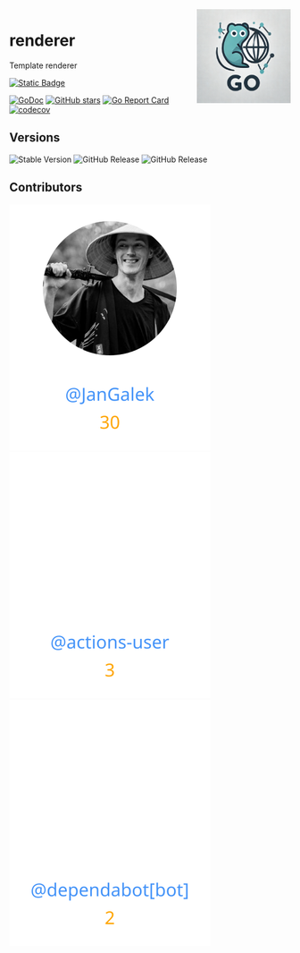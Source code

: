 <img align=right width="168" src="docs/gouef_logo.png">

# renderer
Template renderer

[![Static Badge](https://img.shields.io/badge/Github-gouef%2Frenderer-blue?style=for-the-badge&logo=github&link=github.com%2Fgouef%2Frenderer)](https://github.com/gouef/renderer)


[![GoDoc](https://pkg.go.dev/badge/github.com/gouef/renderer.svg)](https://pkg.go.dev/github.com/gouef/renderer)
[![GitHub stars](https://img.shields.io/github/stars/gouef/renderer?style=social)](https://github.com/gouef/renderer/stargazers)
[![Go Report Card](https://goreportcard.com/badge/github.com/gouef/renderer)](https://goreportcard.com/report/github.com/gouef/renderer)
[![codecov](https://codecov.io/github/gouef/renderer/branch/main/graph/badge.svg?token=YUG8EMH6Q8)](https://codecov.io/github/gouef/renderer)

## Versions
![Stable Version](https://img.shields.io/github/v/release/gouef/renderer?label=Stable&labelColor=green)
![GitHub Release](https://img.shields.io/github/v/release/gouef/renderer?label=RC&include_prereleases&filter=*rc*&logoSize=diago)
![GitHub Release](https://img.shields.io/github/v/release/gouef/renderer?label=Beta&include_prereleases&filter=*beta*&logoSize=diago)

## Contributors

<div>
<span>
  <a href="https://github.com/JanGalek"><img src="https://raw.githubusercontent.com/gouef/renderer/refs/heads/contributors-svg/.github/contributors/JanGalek.svg" alt="JanGalek" /></a>
</span>
<span>
  <a href="https://github.com/actions-user"><img src="https://raw.githubusercontent.com/gouef/renderer/refs/heads/contributors-svg/.github/contributors/actions-user.svg" alt="actions-user" /></a>
</span>
<span>
  <a href="https://github.com/apps/dependabot"><img src="https://raw.githubusercontent.com/gouef/renderer/refs/heads/contributors-svg/.github/contributors/dependabot[bot].svg" alt="dependabot[bot]" /></a>
</span>
</div>

